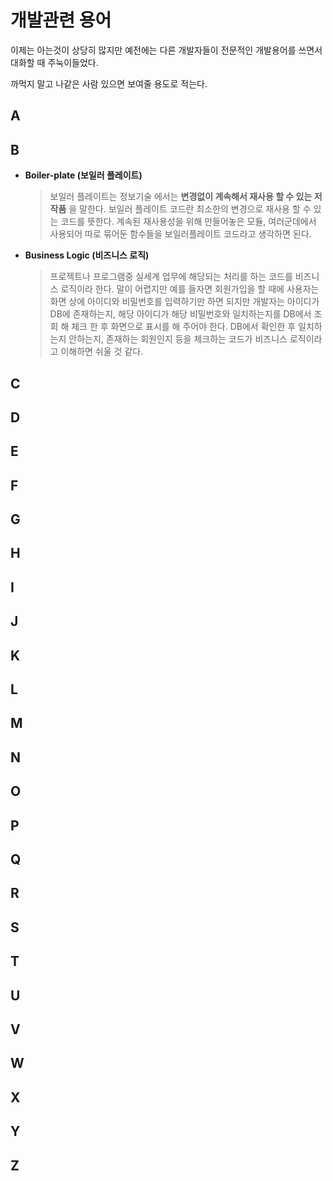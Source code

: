 # 개발관련 용어



이제는 아는것이 상당히 많지만 예전에는 다른 개발자들이 전문적인 개발용어를 쓰면서 대화할 때 주눅이들었다.

까먹지 말고 나같은 사람 있으면 보여줄 용도로 적는다.



## A

## B

- **Boiler-plate (보일러 플레이트)**

   >보일러 플레이트는 정보기술 에서는 **변경없이 계속해서 재사용 할 수 있는 저작품** 을 말한다.
   >보일러 플레이트 코드란 최소한의 변경으로 재사용 할 수 있는 코드를 뜻한다.
   >계속된 재사용성을 위해 만들어놓은 모듈, 여러군데에서 사용되어 따로 묶어둔 함수들을 보일러플레이트 코드라고 생각하면 된다.

- **Business Logic (비즈니스 로직)**

  >프로젝트나 프로그램중 실세계 업무에 해당되는 처리를 하는 코드를 비즈니스 로직이라 한다.
  말이 어렵지만 예를 들자면 회원가입을 할 때에 사용자는 화면 상에 아이디와 비밀번호를 입력하기만 하면 되지만 개발자는 아이디가 DB에 존재하는지, 해당 아이디가 해당 비밀번호와 일치하는지를 DB에서 조회 해 체크 한 후 화면으로 표시를 해 주어야 한다. DB에서 확인한 후 일치하는지 안하는지, 존재하는 회원인지 등을 체크하는 코드가 비즈니스 로직이라고 이해하면 쉬울 것 같다.



## C



## D



## E



## F



## G



## H



## I



## J



## K



## L



## M



## N



## O



## P



## Q



## R



## S



## T



## U



## V





## W



## X



## Y



## Z


